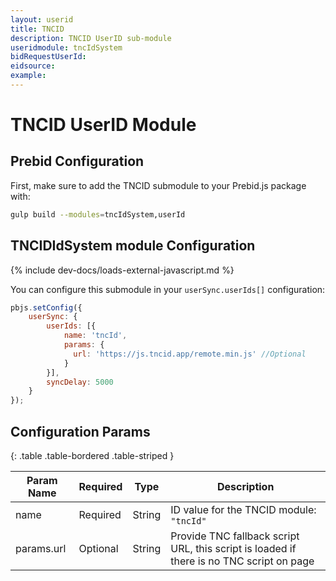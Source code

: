 ```yaml
---
layout: userid
title: TNCID
description: TNCID UserID sub-module
useridmodule: tncIdSystem
bidRequestUserId: 
eidsource: 
example:
---
```


# TNCID UserID Module

## Prebid Configuration

First, make sure to add the TNCID submodule to your Prebid.js package with: 

```bash
gulp build --modules=tncIdSystem,userId
```

## TNCIDIdSystem module Configuration

{% include dev-docs/loads-external-javascript.md %}

You can configure this submodule in your `userSync.userIds[]` configuration:

```javascript
pbjs.setConfig({
    userSync: {
        userIds: [{
            name: 'tncId',
            params: {
              url: 'https://js.tncid.app/remote.min.js' //Optional
            }
        }],
        syncDelay: 5000
    }
});
```

## Configuration Params

{: .table .table-bordered .table-striped }

| Param Name | Required | Type | Description |
| --- | --- | --- | --- |
| name | Required | String | ID value for the TNCID module: `"tncId"` |
| params.url | Optional | String | Provide TNC fallback script URL, this script is loaded if there is no TNC script on page |
